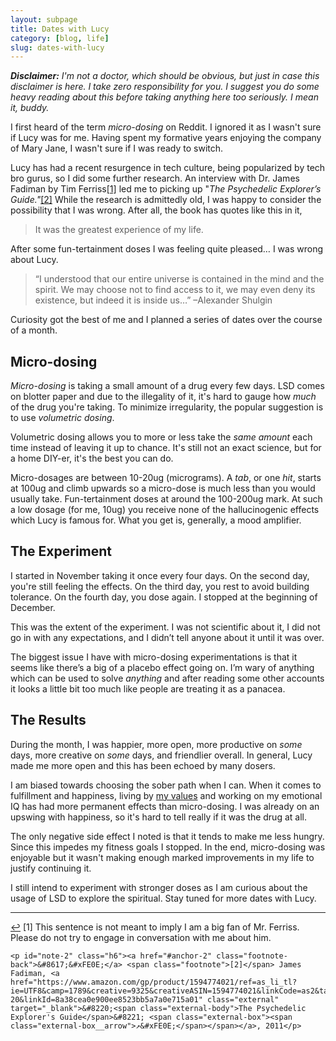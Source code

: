```yaml
---
layout: subpage
title: Dates with Lucy
category: [blog, life]
slug: dates-with-lucy
---
```

_**Disclaimer:** I'm not a doctor, which should be obvious, but just in case this disclaimer is here. I take zero responsibility for you. I suggest you do some heavy reading about this before taking anything here too seriously. I mean it, buddy._

I first heard of the term _micro-dosing_ on Reddit. I ignored it as I wasn't sure if Lucy was for me. Having spent my formative years enjoying the company of Mary Jane, I wasn't sure if I was ready to switch.

Lucy has had a recent resurgence in tech culture, being popularized by tech bro gurus, so I did some further research. An interview with Dr. James Fadiman by Tim Ferriss<a id="anchor-1" href="#note-1" class="fieldnotes-anchor">[1]</a> led me to picking up "_The Psychedelic Explorer’s Guide."_<a id="anchor-2" href="#note-2" class="fieldnotes-anchor">[2]</a> While the research is admittedly old, I was happy to consider the possibility that I was wrong. After all, the book has quotes like this in it,

> It was the greatest experience of my life.

After some fun-tertainment doses I was feeling quite pleased… I was wrong about Lucy. 

> “I understood that our entire universe is contained in the mind and the spirit. We may choose not to find access to it, we may even deny its existence, but indeed it is inside us…”
> –Alexander Shulgin

Curiosity got the best of me and I planned a series of dates over the course of a month.

## Micro-dosing

_Micro-dosing_ is taking a small amount of a drug every few days. LSD comes on blotter paper and due to the illegality of it, it's hard to gauge how _much_ of the drug you're taking. To minimize irregularity, the popular suggestion is to use _volumetric dosing_.

Volumetric dosing allows you to more or less take the _same amount_ each time instead of leaving it up to chance. It's still not an exact science, but for a home DIY-er, it's the best you can do.

Micro-dosages are between 10-20ug (micrograms). A _tab_, or one _hit_, starts at 100ug and climb upwards so a micro-dose is much less than you would usually take. Fun-tertainment doses at around the 100-200ug mark. At such a low dosage (for me, 10ug) you receive none of the hallucinogenic effects which Lucy is famous for. What you get is, generally, a mood amplifier.

## The Experiment

I started in November taking it once every four days. On the second day, you're still feeling the effects. On the third day, you rest to avoid building tolerance. On the fourth day, you dose again. I stopped at the beginning of December.

This was the extent of the experiment. I was not scientific about it, I did not go in with any expectations, and I didn’t tell anyone about it until it was over.

The biggest issue I have with micro-dosing experimentations is that it seems like there’s a big of a placebo effect going on. I’m wary of anything which can be used to solve _anything_ and after reading some other accounts it looks a little bit too much like people are treating it as a panacea. 

## The Results

During the month, I was happier, more open, more productive on _some_ days, more creative on _some_ days, and friendlier overall. In general, Lucy made me more open and this has been echoed by many dosers.

I am biased towards choosing the sober path when I can. When it comes to fulfillment and happiness, living by [my values](http://helentran.com/carving-a-life) and working on my emotional IQ has had more permanent effects than micro-dosing. I was already on an upswing with happiness, so it's hard to tell really if it was the drug at all.

The only negative side effect I noted is that it tends to make me less hungry. Since this impedes my fitness goals I stopped. In the end, micro-dosing was enjoyable but it wasn't making enough marked improvements in my life to justify continuing it.

I still intend to experiment with stronger doses as I am curious about the usage of LSD to explore the spiritual. Stay tuned for more dates with Lucy.

<hr class="small">

<div class="fieldnotes">
    <p id="note-1" class="h6"><a href="#anchor-1" class="footnote-back">&#8617;&#xFE0E;</a> <span class="footnote">[1]</span> This sentence is not meant to imply I am a big fan of Mr. Ferriss. Please do not try to engage in conversation with me about him.</p>

    <p id="note-2" class="h6"><a href="#anchor-2" class="footnote-back">&#8617;&#xFE0E;</a> <span class="footnote">[2]</span> James Fadiman, <a href="https://www.amazon.com/gp/product/1594774021/ref=as_li_tl?ie=UTF8&camp=1789&creative=9325&creativeASIN=1594774021&linkCode=as2&tag=heltraprodes-20&linkId=8a38cea0e900ee8523bb5a7a0e715a01" class="external" target="_blank">&#8220;<span class="external-body">The Psychedelic Explorer's Guide</span>&#8221; <span class="external-box"><span class="external-box__arrow">↗&#xFE0E;</span></span></a>, 2011</p>
</div>